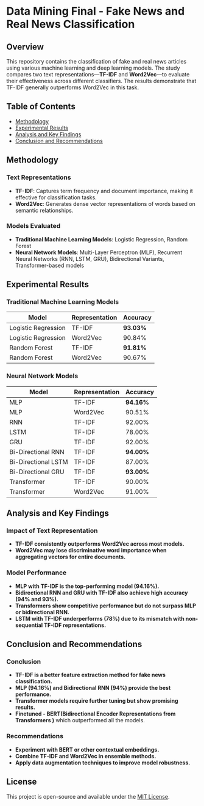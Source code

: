 # Data Mining Final - Fake News and Real News Classification

## Overview
This repository contains the classification of fake and real news articles using various machine learning and deep learning models. The study compares two text representations—**TF-IDF** and **Word2Vec**—to evaluate their effectiveness across different classifiers. The results demonstrate that TF-IDF generally outperforms Word2Vec in this task.

## Table of Contents
- [Methodology](#methodology)
- [Experimental Results](#experimental-results)
- [Analysis and Key Findings](#analysis-and-key-findings)
- [Conclusion and Recommendations](#conclusion-and-recommendations)

## Methodology

### Text Representations
- **TF-IDF**: Captures term frequency and document importance, making it effective for classification tasks.
- **Word2Vec**: Generates dense vector representations of words based on semantic relationships.

### Models Evaluated
- **Traditional Machine Learning Models**: Logistic Regression, Random Forest
- **Neural Network Models**: Multi-Layer Perceptron (MLP), Recurrent Neural Networks (RNN, LSTM, GRU), Bidirectional Variants, Transformer-based models

## Experimental Results

### Traditional Machine Learning Models
| Model | Representation | Accuracy |
|--------|---------------|-----------|
| Logistic Regression | TF-IDF | **93.03%** |
| Logistic Regression | Word2Vec | 90.84% |
| Random Forest | TF-IDF | **91.81%** |
| Random Forest | Word2Vec | 90.67% |

### Neural Network Models
| Model | Representation | Accuracy |
|--------|---------------|-----------|
| MLP | TF-IDF | **94.16%** |
| MLP | Word2Vec | 90.51% |
| RNN | TF-IDF | 92.00% |
| LSTM | TF-IDF | 78.00% |
| GRU | TF-IDF | 92.00% |
| Bi-Directional RNN | TF-IDF | **94.00%** |
| Bi-Directional LSTM | TF-IDF | 87.00% |
| Bi-Directional GRU | TF-IDF | **93.00%** |
| Transformer | TF-IDF | 90.00% |
| Transformer | Word2Vec | 91.00% |

## Analysis and Key Findings

### Impact of Text Representation
- **TF-IDF consistently outperforms Word2Vec across most models.**
- **Word2Vec may lose discriminative word importance when aggregating vectors for entire documents.**

### Model Performance
- **MLP with TF-IDF is the top-performing model (94.16%).**
- **Bidirectional RNN and GRU with TF-IDF also achieve high accuracy (94% and 93%).**
- **Transformers show competitive performance but do not surpass MLP or bidirectional RNN.**
- **LSTM with TF-IDF underperforms (78%) due to its mismatch with non-sequential TF-IDF representations.**

## Conclusion and Recommendations

### Conclusion
- **TF-IDF is a better feature extraction method for fake news classification.**
- **MLP (94.16%) and Bidirectional RNN (94%) provide the best performance.**
- **Transformer models require further tuning but show promising results.**
- **Finetuned - BERT(Bidirectional Encoder Representations from Transformers )** which outperformed all the models.

### Recommendations
- **Experiment with BERT or other contextual embeddings.**
- **Combine TF-IDF and Word2Vec in ensemble methods.**
- **Apply data augmentation techniques to improve model robustness.**

## License
This project is open-source and available under the [MIT License](LICENSE).

